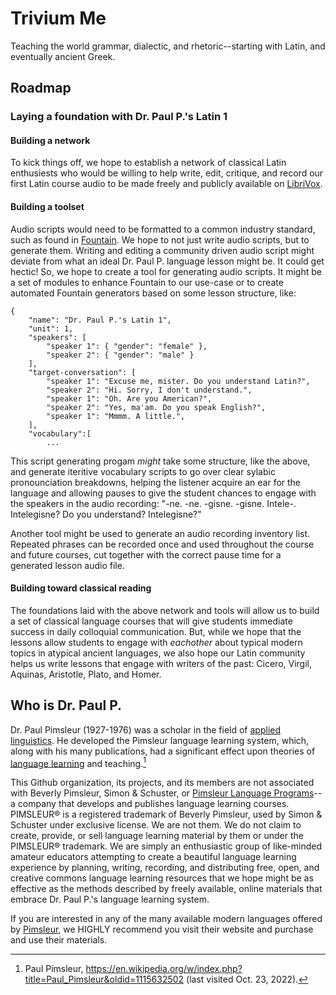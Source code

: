 # Trivium Me

Teaching the world grammar, dialectic, and rhetoric--starting with Latin, and eventually ancient Greek.

## Roadmap

### Laying a foundation with Dr. Paul P.'s Latin 1

#### Building a network

To kick things off, we hope to establish a network of classical Latin enthusiests who would be willing to help write, edit, critique, and record our first Latin course audio to be made freely and publicly available on [LibriVox](https://librivox.org/pages/volunteer-for-librivox/).

#### Building a toolset

Audio scripts would need to be formatted to a common industry standard, such as found in [Fountain](https://fountain.io/). We hope to not just write audio scripts, but to generate them. Writing and editing a community driven audio script might deviate from what an ideal Dr. Paul P. language lesson might be. It could get hectic! So, we hope to create a tool for generating audio scripts. It might be a set of modules to enhance Fountain to our use-case or to create automated Fountain generators based on some lesson structure, like:

```
{
    "name": "Dr. Paul P.'s Latin 1",
    "unit": 1,
    "speakers": [
        "speaker 1": { "gender": "female" },
        "speaker 2": { "gender": "male" }
    ],
    "target-conversation": [
        "speaker 1": "Excuse me, mister. Do you understand Latin?",
        "speaker 2": "Hi. Sorry, I don't understand.",
        "speaker 1": "Oh. Are you American?",
        "speaker 2": "Yes, ma'am. Do you speak English?",
        "speaker 1": "Mmmm. A little.",
    ],
    "vocabulary":[
        ...
```

This script generating progam _might_ take some structure, like the above, and generate iteritive vocabulary scripts to go over clear sylabic pronounciation breakdowns, helping the listener acquire an ear for the language and allowing pauses to give the student chances to engage with the speakers in the audio recording: "-ne. -ne. -gisne. -gisne. Intele-. Intelegisne? Do you understand? Intelegisne?"

Another tool might be used to generate an audio recording inventory list. Repeated phrases can be recorded once and used throughout the course and future courses, cut together with the correct pause time for a generated lesson audio file.

#### Building toward classical reading

The foundations laid with the above network and tools will allow us to build a set of classical language courses that will give students immediate success in daily colloquial communication. But, while we hope that the lessons allow students to engage with _eachother_ about typical modern topics in atypical ancient languages, we also hope our Latin community helps us write lessons that engage with writers of the past: Cicero, Virgil, Aquinas, Aristotle, Plato, and Homer.

## Who is Dr. Paul P.

Dr. Paul Pimsleur (1927-1976) was a scholar in the field of [applied linguistics](https://en.wikipedia.org/wiki/Applied_linguistics). He developed the Pimsleur language learning system, which, along with his many publications, had a significant effect upon theories of [language learning](https://en.wikipedia.org/wiki/Language_learning) and teaching.[^1]

This Github organization, its projects, and its members are not associated with Beverly Pimsleur, Simon & Schuster, or [Pimsleur Language Programs](https://en.wikipedia.org/wiki/Pimsleur_Language_Programs)--a company that develops and publishes language learning courses. PIMSLEUR® is a registered trademark of Beverly Pimsleur, used by Simon & Schuster under exclusive license. We are not them. We do not claim to create, provide, or sell language learning material by them or under the PIMSLEUR® trademark. We are simply an enthusiastic group of like-minded amateur educators attempting to create a beautiful language learning experience by planning, writing, recording, and distributing free, open, and creative commons language learning resources that we hope might be as effective as the methods described by freely available, online materials that embrace Dr. Paul P.'s language learning system.

If you are interested in any of the many available modern languages offered by [Pimsleur](https://www.pimsleur.com/), we HIGHLY recommend you visit their website and purchase and use their materials.

[^1]: Paul Pimsleur, https://en.wikipedia.org/w/index.php?title=Paul_Pimsleur&oldid=1115632502 (last visited Oct. 23, 2022).
